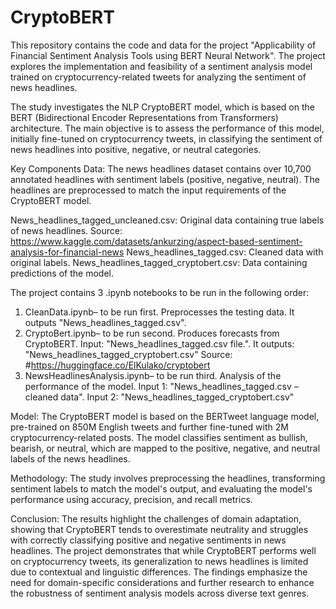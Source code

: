 # CryptoBERT
This repository contains the code and data for the project "Applicability of Financial Sentiment Analysis Tools using BERT Neural Network". The project explores the implementation and feasibility of a sentiment analysis model trained on cryptocurrency-related tweets for analyzing the sentiment of news headlines.

The study investigates the NLP CryptoBERT model, which is based on the BERT (Bidirectional Encoder Representations from Transformers) architecture. The main objective is to assess the performance of this model, initially fine-tuned on cryptocurrency tweets, in classifying the sentiment of news headlines into positive, negative, or neutral categories.

Key Components
Data: The news headlines dataset contains over 10,700 annotated headlines with sentiment labels (positive, negative, neutral). The headlines are preprocessed to match the input requirements of the CryptoBERT model.

News_headlines_tagged_uncleaned.csv: Original data containing true labels of news headlines.
Source: https://www.kaggle.com/datasets/ankurzing/aspect-based-sentiment-analysis-for-financial-news
News_headlines_tagged.csv: Cleaned data with original labels.
News_headlines_tagged_cryptobert.csv: Data containing predictions of the model.

The project contains 3 .ipynb notebooks to be run in the following order:
1. CleanData.ipynb– to be run first. Preprocesses the testing data. It outputs "News_headlines_tagged.csv".
2. CryptoBert.ipynb– to be run second. Produces forecasts from CryptoBERT. Input: "News_headlines_tagged.csv file.". It outputs: "News_headlines_tagged_cryptobert.csv"
Source: #https://huggingface.co/ElKulako/cryptobert
3. NewsHeadlinesAnalysis.ipynb– to be run third. Analysis of the performance of the model. Input 1: "News_headlines_tagged.csv – cleaned data". Input 2: "News_headlines_tagged_cryptobert.csv"

Model: The CryptoBERT model is based on the BERTweet language model, pre-trained on 850M English tweets and further fine-tuned with 2M cryptocurrency-related posts. The model classifies sentiment as bullish, bearish, or neutral, which are mapped to the positive, negative, and neutral labels of the news headlines.

Methodology: The study involves preprocessing the headlines, transforming sentiment labels to match the model's output, and evaluating the model's performance using accuracy, precision, and recall metrics.

Conclusion: The results highlight the challenges of domain adaptation, showing that CryptoBERT tends to overestimate neutrality and struggles with correctly classifying positive and negative sentiments in news headlines. The project demonstrates that while CryptoBERT performs well on cryptocurrency tweets, its generalization to news headlines is limited due to contextual and linguistic differences. The findings emphasize the need for domain-specific considerations and further research to enhance the robustness of sentiment analysis models across diverse text genres.
